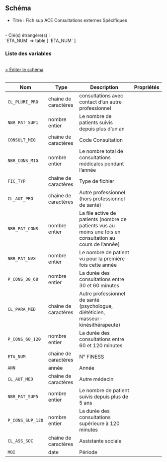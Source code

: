 ## Schéma

- Titre : Fich sup ACE Consultations externes Spécifiques
<br />
- Clé(s) étrangère(s) : <br />
`ETA_NUM` => table <PreviewPage text="T_MCOaaE" link="/tables/T_MCOaaE" /> [ `ETA_NUM` ]<br />

### Liste des variables
<br />
<div>
    <a href="https://gitlab.com/healthdatahub/schema-snds/edit/master/schemas/PMSI/PMSI%20MCO/T_MCOaaSUP_CES.json"  
    arget="_blank" rel="noopener noreferrer">> Éditer le schéma</a>
    <OutboundLink />
</div>
<br />

Nom|Type|Description|Propriétés
-|-|-|-
`CL_PLURI_PRO`|chaîne de caractères|consultations avec contact d’un autre professionnel||
`NBR_PAT_SUP1`|nombre entier|Le nombre de patients suivis depuis plus d’un an||
`CONSULT_MIG`|chaîne de caractères|Code Consultation||
`NBR_CONS_MIG`|nombre entier|Le nombre total de consultations médicales pendant l’année||
`FIC_TYP`|chaîne de caractères|Type de fichier||
`CL_AUT_PRO`|chaîne de caractères|Autre professionnel (hors professionnel de santé)||
`NBR_PAT_CONS`|nombre entier|La file active de patients (nombre de patients vus au moins une fois en consultation au cours de l’année)||
`NBR_PAT_NVX`|nombre entier|Le nombre de patient vu pour la première fois cette année||
`P_CONS_30_60`|nombre entier|La durée des consultations entre 30 et 60 minutes||
`CL_PARA_MED`|chaîne de caractères|Autre professionnel de santé (psychologue, diététicien, masseur-kinésithérapeute)||
`P_CONS_60_120`|nombre entier|La durée des consultations entre 60 et 120 minutes||
`ETA_NUM`|chaîne de caractères|N° FINESS||
`ANN`|année|Année||
`CL_AUT_MED`|chaîne de caractères|Autre médecin||
`NBR_PAT_SUP5`|nombre entier|Le nombre de patient suivis depuis plus de 5 ans||
`P_CONS_SUP_120`|nombre entier|La durée des consultations supérieure à 120 minutes||
`CL_ASS_SOC`|chaîne de caractères|Assistante sociale||
`MOI`|date|Période||

